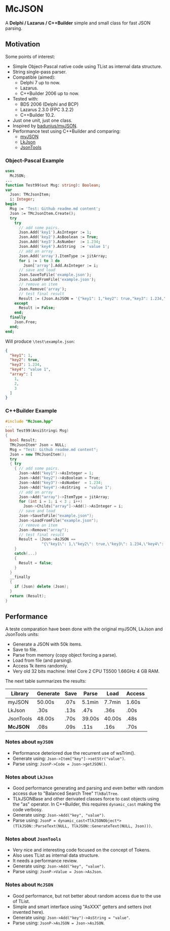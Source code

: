 # McJSON
A **Delphi / Lazarus / C++Builder** simple and small class for fast JSON parsing.

## Motivation
Some points of interest:
 * Simple Object-Pascal native code using TList as internal data structure.
 * String single-pass parser. 
 * Compatible (aimed):
   * Delphi 7 up to now.
   * Lazarus.
   * C++Builder 2006 up to now.
 * Tested with:
   * BDS 2006 (Delphi and BCP)
   * Lazarus 2.3.0 (FPC 3.2.2)
   * C++Builder 10.2.
 * Just one unit, just one class.
 * Inspired by [badunius/myJSON](https://github.com/badunius/myJSON).
 * Performance test using C++Builder and comparing:
   *  [myJSON](https://github.com/badunius/myJSON) 
   *  [LkJson](https://sourceforge.net/projects/lkjson/)
   *  [JsonTools](https://github.com/sysrpl/JsonTools)

### Object-Pascal Example

```pascal
uses
  McJSON;
...  
function Test99(out Msg: string): Boolean;
var
  Json: TMcJsonItem;
  i: Integer;
begin
  Msg := 'Test: Github readme.md content';
  Json := TMcJsonItem.Create();
  try
    try
      // add some pairs.
      Json.Add('key1').AsInteger := 1;
      Json.Add('key2').AsBoolean := True;
      Json.Add('key3').AsNumber  := 1.234;
      Json.Add('key4').AsString  := 'value 1';
      // add an array
      Json.Add('array').ItemType := jitArray;
      for i := 1 to 3 do
        Json['array'].Add.AsInteger := i;
      // save and load
      Json.SaveToFile('example.json');
      Json.LoadFromFile('example.json');
      // remove an item
      Json.Remove('array');
      // test final result
      Result := (Json.AsJSON = '{"key1": 1,"key2": true,"key3": 1.234,"key4": "value 1"}');
    except
      Result := False;
    end;
  finally
    Json.Free;
  end;
end; 
```
Will produce `\test\example.json`:
```json
{
  "key1": 1,
  "key2": true,
  "key3": 1.234,
  "key4": "value 1",
  "array": [
    1,
    2,
    3
  ]
}
```

### C++Builder Example

```C++
#include "McJson.hpp"
...
bool Test99(AnsiString& Msg)
{
  bool Result;
  TMcJsonItem* Json = NULL;
  Msg = "Test: Github readme.md content";
  Json = new TMcJsonItem();
  try
  { try
    { // add some pairs.
      Json->Add("key1")->AsInteger = 1;
      Json->Add("key2")->AsBoolean = True;
      Json->Add("key3")->AsNumber  = 1.234;
      Json->Add("key4")->AsString  = "value 1";
      // add an array
      Json->Add("array")->ItemType = jitArray;
      for (int i = 1; i < 3 ; i++)
        Json->Childs["array"]->Add()->AsInteger = i;
      // save and load
      Json->SaveToFile("example.json");
      Json->LoadFromFile("example.json");
      // remove an item
      Json->Remove("array");
      // test final result
      Result = (Json->AsJSON ==
                "{\"key1\": 1,\"key2\": true,\"key3\": 1.234,\"key4\": \"value 1\"}");
    }
    catch(...)
    {
      Result = false;
    }
  }
  __finally
  {
    if (Json) delete (Json);
  }
  return (Result);
}
```

## Performance
A teste comparation have been done with the original myJSON, LkJson and JsonTools units:
* Generate a JSON with 50k items.
* Save to file.
* Parse from memory (copy object forcing a parse).
* Load from file (and parsing).
* Access 1k items randomly.
* Very old 32 bits machine: Intel Core 2 CPU T5500 1.66GHz 4 GB RAM.

The next table summarizes the results:

Library    | Generate | Save | Parse  | Load   | Access |
-----------|----------|------|--------|--------|--------|
myJSON     |   50.00s | .07s | 5.1min | 7.7min |  1.60s |
LkJson     |     .30s | .13s |   .47s |   .36s |   .00s |
JsonTools  |   48.00s | .70s | 39.00s | 40.00s |   .48s |
**McJSON** |     .08s | .09s |   .11s |   .16s |   .70s |

### Notes about `myJSON`
* Performance deteriored due the recurrent use of wsTrim().
* Generate using: `Json->Item["key"]->setStr("value")`.
* Parse using: `JsonP->Code = Json->getJSON()`.

### Notes about `LkJson`
* Good performance generating and parsing and even better with random access due to "Balanced Search Tree" `TlkBalTree`.
* TLkJSONBase and other derivated classes force to cast objects using the "as" operator. In C++Builder, this requires `dynamic_cast` making the code verbosy.
* Generate using: `Json->Add("key", "value")`.
* Parse using: `JsonP = dynamic_cast<TlkJSONObject*>(TlkJSON::ParseText(NULL, TlkJSON::GenerateText(NULL, Json)))`.

### Notes about `JsonTools`
* Very nice and interesting code focused on the concept of Tokens. 
* Also uses TList as internal data structure. 
* It needs a performance review.
* Generate using: `Json->Add("key", "value")`.
* Parse using: `JsonP->Value = Json->AsJson`.

### Notes about `McJSON`
* Good performance, but not better about random access due to the use of TList.
* Simple and smart interface using "AsXXX" getters and setters (not invented here).
* Generate using: `Json->Add("key")->AsString = "value"`.
* Parse using: `JsonP->AsJSON = Json->AsJSON`.
